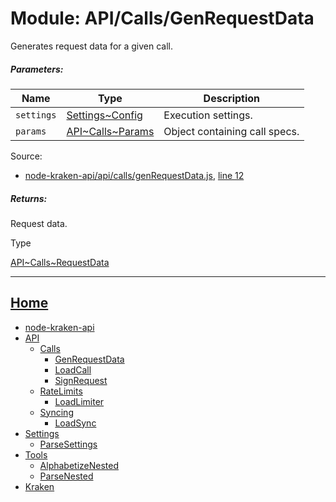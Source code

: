 Module: API/Calls/GenRequestData
================================

Generates request data for a given call.

##### Parameters:

| Name | Type | Description |
| --- | --- | --- |
| `settings` | [Settings~Config](https://github.com/jpcx/node-kraken-api/blob/0.3.1/docs/namespaces/Settings.md#~Config) | Execution settings. |
| `params` | [API\~Calls~Params](https://github.com/jpcx/node-kraken-api/blob/0.3.1/docs/namespaces/API/Calls.md#~Params) | Object containing call specs. |


Source:

*   [node-kraken-api/api/calls/genRequestData.js](https://github.com/jpcx/node-kraken-api/blob/0.3.1/api/calls/genRequestData.js), [line 12](https://github.com/jpcx/node-kraken-api/blob/0.3.1/api/calls/genRequestData.js#L12)

##### Returns:

Request data.

Type

[API\~Calls~RequestData](https://github.com/jpcx/node-kraken-api/blob/0.3.1/docs/namespaces/API/Calls.md#~RequestData)

<hr>

## [Home](https://github.com/jpcx/node-kraken-api/blob/0.3.1/README.md)
  + [node-kraken-api](https://github.com/jpcx/node-kraken-api/blob/0.3.1/docs/modules/node-kraken-api.md)
  + [API](https://github.com/jpcx/node-kraken-api/blob/0.3.1/docs/namespaces/API.md)
    + [Calls](https://github.com/jpcx/node-kraken-api/blob/0.3.1/docs/namespaces/API/Calls.md)
      + [GenRequestData](https://github.com/jpcx/node-kraken-api/blob/0.3.1/docs/modules/API/Calls/GenRequestData.md)
      + [LoadCall](https://github.com/jpcx/node-kraken-api/blob/0.3.1/docs/modules/API/Calls/LoadCall.md)
      + [SignRequest](https://github.com/jpcx/node-kraken-api/blob/0.3.1/docs/modules/API/Calls/SignRequest.md)
    + [RateLimits](https://github.com/jpcx/node-kraken-api/blob/0.3.1/docs/namespaces/API/RateLimits.md)
      + [LoadLimiter](https://github.com/jpcx/node-kraken-api/blob/0.3.1/docs/modules/API/RateLimits/LoadLimiter.md)
    + [Syncing](https://github.com/jpcx/node-kraken-api/blob/0.3.1/docs/namespaces/API/Syncing.md)
      + [LoadSync](https://github.com/jpcx/node-kraken-api/blob/0.3.1/docs/modules/API/Syncing/LoadSync.md)
  + [Settings](https://github.com/jpcx/node-kraken-api/blob/0.3.1/docs/namespaces/Settings.md)
    + [ParseSettings](https://github.com/jpcx/node-kraken-api/blob/0.3.1/docs/modules/Settings/ParseSettings.md)
  + [Tools](https://github.com/jpcx/node-kraken-api/blob/0.3.1/docs/namespaces/Tools.md)
    + [AlphabetizeNested](https://github.com/jpcx/node-kraken-api/blob/0.3.1/docs/modules/Tools/AlphabetizeNested.md)
    + [ParseNested](https://github.com/jpcx/node-kraken-api/blob/0.3.1/docs/modules/Tools/ParseNested.md)
  + [Kraken](https://github.com/jpcx/node-kraken-api/blob/0.3.1/docs/namespaces/Kraken.md)